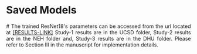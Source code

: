 # Saved Models

<p align="justify" markdown="1">
# The trained ResNet18's parameters can be accessed from the url located at <a href="https://drive.google.com/drive/folders/14DCaKJtlSc_1NCqbh26JfVVMAK9VdRKx?usp=sharing">[RESULTS-LINK]</a> Study-1 results are in the UCSD folder, Study-2 results are in the NEH folder and, Study-3 results are in the DHU folder. Please refer to Section III in the manuscript for implementation details.
</p>


